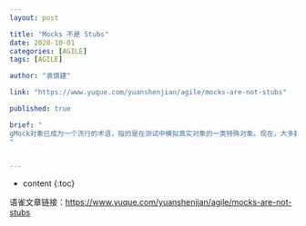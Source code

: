 ```yaml
---
layout: post

title: "Mocks 不是 Stubs"
date: 2020-10-01
categories: [AGILE]
tags: [AGILE]

author: "袁慎建"

link: "https://www.yuque.com/yuanshenjian/agile/mocks-are-not-stubs"

published: true

brief: "
gMock对象已成为一个流行的术语，指的是在测试中模拟真实对象的一类特殊对象。现在，大多数编程语言都有可以轻松创建模拟对象的框架。但是，人们通常没有意识到的是，模拟对象只是特殊场景下测试对象的一种形式，它支持不同风格的测试。本文将会介绍Mock对象是如何工作的，它们如何推进基于行为验证的测试，以及社区是如何使用它们来开发不同风格的测试。
"


---
```


* content
{:toc}

语雀文章链接：<https://www.yuque.com/yuanshenjian/agile/mocks-are-not-stubs>
